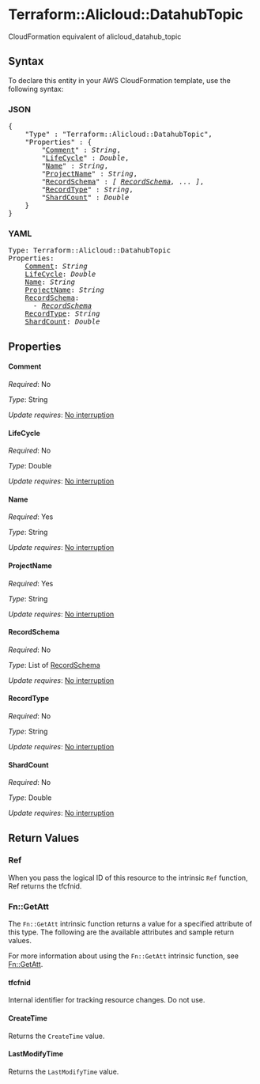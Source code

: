 # Terraform::Alicloud::DatahubTopic

CloudFormation equivalent of alicloud_datahub_topic

## Syntax

To declare this entity in your AWS CloudFormation template, use the following syntax:

### JSON

<pre>
{
    "Type" : "Terraform::Alicloud::DatahubTopic",
    "Properties" : {
        "<a href="#comment" title="Comment">Comment</a>" : <i>String</i>,
        "<a href="#lifecycle" title="LifeCycle">LifeCycle</a>" : <i>Double</i>,
        "<a href="#name" title="Name">Name</a>" : <i>String</i>,
        "<a href="#projectname" title="ProjectName">ProjectName</a>" : <i>String</i>,
        "<a href="#recordschema" title="RecordSchema">RecordSchema</a>" : <i>[ <a href="recordschema.md">RecordSchema</a>, ... ]</i>,
        "<a href="#recordtype" title="RecordType">RecordType</a>" : <i>String</i>,
        "<a href="#shardcount" title="ShardCount">ShardCount</a>" : <i>Double</i>
    }
}
</pre>

### YAML

<pre>
Type: Terraform::Alicloud::DatahubTopic
Properties:
    <a href="#comment" title="Comment">Comment</a>: <i>String</i>
    <a href="#lifecycle" title="LifeCycle">LifeCycle</a>: <i>Double</i>
    <a href="#name" title="Name">Name</a>: <i>String</i>
    <a href="#projectname" title="ProjectName">ProjectName</a>: <i>String</i>
    <a href="#recordschema" title="RecordSchema">RecordSchema</a>: <i>
      - <a href="recordschema.md">RecordSchema</a></i>
    <a href="#recordtype" title="RecordType">RecordType</a>: <i>String</i>
    <a href="#shardcount" title="ShardCount">ShardCount</a>: <i>Double</i>
</pre>

## Properties

#### Comment

_Required_: No

_Type_: String

_Update requires_: [No interruption](https://docs.aws.amazon.com/AWSCloudFormation/latest/UserGuide/using-cfn-updating-stacks-update-behaviors.html#update-no-interrupt)

#### LifeCycle

_Required_: No

_Type_: Double

_Update requires_: [No interruption](https://docs.aws.amazon.com/AWSCloudFormation/latest/UserGuide/using-cfn-updating-stacks-update-behaviors.html#update-no-interrupt)

#### Name

_Required_: Yes

_Type_: String

_Update requires_: [No interruption](https://docs.aws.amazon.com/AWSCloudFormation/latest/UserGuide/using-cfn-updating-stacks-update-behaviors.html#update-no-interrupt)

#### ProjectName

_Required_: Yes

_Type_: String

_Update requires_: [No interruption](https://docs.aws.amazon.com/AWSCloudFormation/latest/UserGuide/using-cfn-updating-stacks-update-behaviors.html#update-no-interrupt)

#### RecordSchema

_Required_: No

_Type_: List of <a href="recordschema.md">RecordSchema</a>

_Update requires_: [No interruption](https://docs.aws.amazon.com/AWSCloudFormation/latest/UserGuide/using-cfn-updating-stacks-update-behaviors.html#update-no-interrupt)

#### RecordType

_Required_: No

_Type_: String

_Update requires_: [No interruption](https://docs.aws.amazon.com/AWSCloudFormation/latest/UserGuide/using-cfn-updating-stacks-update-behaviors.html#update-no-interrupt)

#### ShardCount

_Required_: No

_Type_: Double

_Update requires_: [No interruption](https://docs.aws.amazon.com/AWSCloudFormation/latest/UserGuide/using-cfn-updating-stacks-update-behaviors.html#update-no-interrupt)

## Return Values

### Ref

When you pass the logical ID of this resource to the intrinsic `Ref` function, Ref returns the tfcfnid.

### Fn::GetAtt

The `Fn::GetAtt` intrinsic function returns a value for a specified attribute of this type. The following are the available attributes and sample return values.

For more information about using the `Fn::GetAtt` intrinsic function, see [Fn::GetAtt](https://docs.aws.amazon.com/AWSCloudFormation/latest/UserGuide/intrinsic-function-reference-getatt.html).

#### tfcfnid

Internal identifier for tracking resource changes. Do not use.

#### CreateTime

Returns the <code>CreateTime</code> value.

#### LastModifyTime

Returns the <code>LastModifyTime</code> value.

